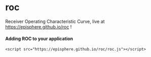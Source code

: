 # roc
Receiver Operating Characteristic Curve, live at https://episphere.github.io/roc !

#### Adding ROC to your application
```
<script src="https://episphere.github.io/roc/roc.js"></script>
```
